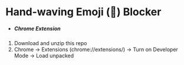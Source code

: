 # Hand-waving Emoji (👋) Blocker

- ##### Chrome Extension

1. Download and unzip this repo
2. Chrome → Extensions (chrome://extensions/) → Turn on Developer Mode → Load unpacked
